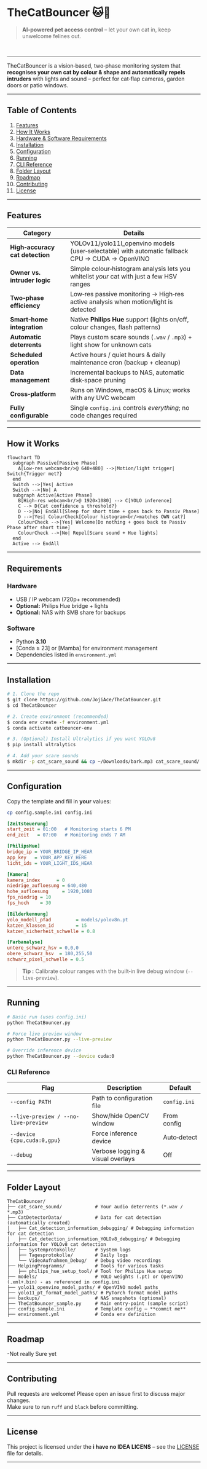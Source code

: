 # TheCatBouncer 🐱🚫

> **AI‑powered pet access control** – let your own cat in, keep unwelcome felines out.

    

---

TheCatBouncer is a vision‑based, two‑phase monitoring system that **recognises your own cat by colour & shape and automatically repels intruders** with lights and sound – perfect for cat‑flap cameras, garden doors or patio windows.

---

## Table of Contents

1. [Features](#features)
2. [How It Works](#how-it-works)
3. [Hardware & Software Requirements](#requirements)
4. [Installation](#installation)
5. [Configuration](#configuration)
6. [Running](#running)
7. [CLI Reference](#cli-reference)
8. [Folder Layout](#folder-layout)
9. [Roadmap](#roadmap)
10. [Contributing](#contributing)
11. [License](#license)

---

## Features

| Category                        | Details                                                                                   |
| ------------------------------- | ----------------------------------------------------------------------------------------- |
| **High‑accuracy cat detection** | YOLOv11/yolo11l_openvino models (user‑selectable) with automatic fallback CPU → CUDA → OpenVINO       |
| **Owner vs. intruder logic**    | Simple colour‑histogram analysis lets you whitelist *your* cat with just a few HSV ranges |
| **Two‑phase efficiency**        | Low‑res passive monitoring → High‑res active analysis when motion/light is detected       |
| **Smart‑home integration**      | Native **Philips Hue** support (lights on/off, colour changes, flash patterns)            |
| **Automatic deterrents**        | Plays custom scare sounds (`.wav` / `.mp3`) + light show for unknown cats                 |
| **Scheduled operation**         | Active hours / quiet hours & daily maintenance cron (backup + cleanup)                    |
| **Data management**             | Incremental backups to NAS, automatic disk‑space pruning                                  |
| **Cross‑platform**              | Runs on Windows, macOS & Linux; works with any UVC webcam                                 |
| **Fully configurable**          | Single `config.ini` controls *everything*; no code changes required                       |

---

## How it Works

```mermaid
flowchart TD
  subgraph Passive[Passive Phase]
    A[Low‑res webcam<br/>@ 640×480] -->|Motion/light trigger| Switch{Trigger met?}
  end
  Switch -->|Yes| Active
  Switch -->|No| A
  subgraph Active[Active Phase]
    B[High‑res webcam<br/>@ 1920×1080] --> C[YOLO inference]
    C --> D{Cat confidence ≥ threshold?}
    D -->|No| EndAll[Sleep for short time + goes back to Passiv Phase]
    D -->|Yes| ColourCheck[Colour histogram<br/>matches OWN cat?]
    ColourCheck -->|Yes| Welcome[Do nothing + goes back to Passiv Phase after short time]
    ColourCheck -->|No| Repel[Scare sound + Hue lights]
  end
  Active --> EndAll
```

---

## Requirements

### Hardware

- USB / IP webcam (720p+ recommended)
- **Optional:** Philips Hue bridge + lights
- **Optional:** NAS with SMB share for backups

### Software

- Python **3.10**
- [Conda ≥ 23] or [Mamba] for environment management
- Dependencies listed in `environment.yml`

---

## Installation

```bash
# 1. Clone the repo
$ git clone https://github.com/JojiAce/TheCatBouncer.git
$ cd TheCatBouncer

# 2. Create environment (recommended)
$ conda env create -f environment.yml
$ conda activate catbouncer-env

# 3. (Optional) Install Ultralytics if you want YOLOv8
$ pip install ultralytics

# 4. Add your scare sounds
$ mkdir -p cat_scare_sound && cp ~/Downloads/bark.mp3 cat_scare_sound/
```

---

## Configuration

Copy the template and fill in **your** values:

```bash
cp config.sample.ini config.ini
```

```ini
[Zeitsteuerung]
start_zeit = 01:00   # Monitoring starts 6 PM
end_zeit   = 07:00   # Monitoring ends 7 AM

[PhilipsHue]
bridge_ip = YOUR_BRIDGE_IP_HEAR
app_key   = YOUR_APP_KEY_HERE
licht_ids = YOUR_LIGHT_IDS_HEAR

[Kamera]
kamera_index      = 0
niedrige_aufloesung = 640,480
hohe_aufloesung     = 1920,1080
fps_niedrig = 10
fps_hoch    = 30

[Bilderkennung]
yolo_modell_pfad         = models/yolov8n.pt
katzen_klassen_id        = 15
katzen_sicherheit_schwelle = 0.8

[Farbanalyse]
untere_schwarz_hsv = 0,0,0
obere_schwarz_hsv  = 180,255,50
schwarz_pixel_schwelle = 0.5
```

> **Tip :** Calibrate colour ranges with the built‑in live debug window (`--live-preview`).

---

## Running

```bash
# Basic run (uses config.ini)
python TheCatBouncer.py

# Force live preview window
python TheCatBouncer.py --live-preview

# Override inference device
python TheCatBouncer.py --device cuda:0
```

### CLI Reference

| Flag                                 | Description                       | Default      |
| ------------------------------------ | --------------------------------- | ------------ |
| `--config PATH`                      | Path to configuration file        | `config.ini` |
| `--live-preview / --no-live-preview` | Show/hide OpenCV window           | From config  |
| `--device {cpu,cuda:0,gpu}`          | Force inference device            | Auto‑detect  |
| `--debug`                            | Verbose logging & visual overlays | Off          |

---

## Folder Layout

```
TheCatBouncer/
├── cat_scare_sound/            # Your audio deterrents (*.wav / *.mp3)
├── CatDetectorData/            # Data for cat detection (automatically created)
│   ├── Cat_detection_information_debugging/ # Debugging information for cat detection
│   ├── Cat_detection_information_YOLOv8_debugging/ # Debugging information for YOLOv8 cat detection
│   ├── Systemprotokolle/       # System logs
│   ├── Tagesprotokolle/        # Daily logs
│   └── VideoAufnahmen_Debug/   # Debug video recordings
├── HelpingProgramms/           # Tools for various tasks
│   ├── philips_hue_setup_tool/ # Tool for Philips Hue setup
├── models/                     # YOLO weights (.pt) or OpenVINO (.xml+.bin) - as referenced in config.ini
├── yolo11_openvino_model_paths/ # OpenVINO model paths
├── yolo11_pt_format_model_paths/ # PyTorch format model paths
├── backups/                    # NAS snapshots (optional)
├── TheCatBouncer_sample.py     # Main entry‑point (sample script)
├── config.sample.ini           # Template config – **commit me**
├── environment.yml             # Conda env definition
```

---

## Roadmap

-Not really Sure yet

---

## Contributing

Pull requests are welcome! Please open an issue first to discuss major changes.\
Make sure to run `ruff` and `black` before committing.

---

## License

This project is licensed under the **i have no IDEA LICENS** – see the [LICENSE](LICENSE) file for details.

---

